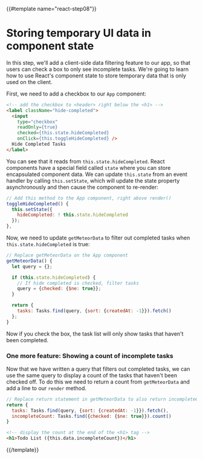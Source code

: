{{#template name="react-step08"}}

# Storing temporary UI data in component state

In this step, we'll add a client-side data filtering feature to our app, so that users can check a box to only see incomplete tasks. We're going to learn how to use React's component state to store temporary data that is only used on the client.

First, we need to add a checkbox to our `App` component:

```html
<!-- add the checkbox to <header> right below the <h1> -->
<label className="hide-completed">
  <input
    type="checkbox"
    readOnly={true}
    checked={this.state.hideCompleted}
    onClick={this.toggleHideCompleted} />
  Hide Completed Tasks
</label>
```

You can see that it reads from `this.state.hideCompleted`. React components have a special field called `state` where you can store encapsulated component data. We can update `this.state` from an event handler by calling `this.setState`, which will update the state property asynchronously and then cause the component to re-render:

```js
// Add this method to the App component, right above render()
toggleHideCompleted() {
  this.setState({
    hideCompleted: ! this.state.hideCompleted
  });
},
```

Now, we need to update `getMeteorData` to filter out completed tasks when `this.state.hideCompleted` is true:

```js
// Replace getMeteorData on the App component
getMeteorData() {
  let query = {};

  if (this.state.hideCompleted) {
    // If hide completed is checked, filter tasks
    query = {checked: {$ne: true}};
  }

  return {
    tasks: Tasks.find(query, {sort: {createdAt: -1}}).fetch()
  };
}
```

Now if you check the box, the task list will only show tasks that haven't been completed.

### One more feature: Showing a count of incomplete tasks

Now that we have written a query that filters out completed tasks, we can use the same query to display a count of the tasks that haven't been checked off. To do this we need to return a count from `getMeteorData` and add a line to our `render` method.

```js
// Replace return statement in getMeteorData to also return incompleteCount
return {
  tasks: Tasks.find(query, {sort: {createdAt: -1}}).fetch(),
  incompleteCount: Tasks.find({checked: {$ne: true}}).count()
}
```

```html
<!-- display the count at the end of the <h1> tag -->
<h1>Todo List ({this.data.incompleteCount})</h1>
```

{{/template}}
